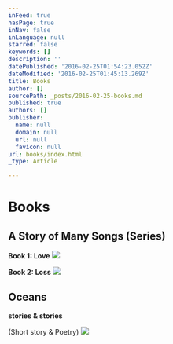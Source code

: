 ```yaml
---
inFeed: true
hasPage: true
inNav: false
inLanguage: null
starred: false
keywords: []
description: ''
datePublished: '2016-02-25T01:54:23.052Z'
dateModified: '2016-02-25T01:45:13.269Z'
title: Books
author: []
sourcePath: _posts/2016-02-25-books.md
published: true
authors: []
publisher:
  name: null
  domain: null
  url: null
  favicon: null
url: books/index.html
_type: Article

---
```

# Books

## A Story of Many Songs (Series)

**Book 1: Love**
![](https://the-grid-user-content.s3-us-west-2.amazonaws.com/59ab9c30-9c97-4000-b33d-d5ec9a2b5c89.JPG)

**Book 2: Loss**
![](https://the-grid-user-content.s3-us-west-2.amazonaws.com/9a4924e7-d253-486a-b812-1433aa9c3a38.jpg)

## Oceans

**stories & stories**

(Short story & Poetry)
![](https://the-grid-user-content.s3-us-west-2.amazonaws.com/d12fad99-5b5c-496c-9eab-49f22020d4cc.JPG)